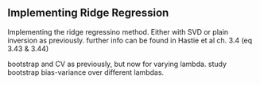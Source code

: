 Implementing Ridge Regression
---
Implementing the ridge regressino method. Either with SVD
or plain inversion as previously. 
further info can be found in Hastie et al ch. 3.4 (eq 3.43 & 3.44)

bootstrap and CV as previously, but now for varying lambda. 
study bootstrap bias-variance over different lambdas. 
